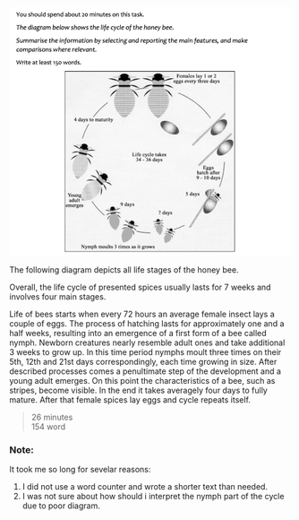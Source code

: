 ![image](/images/t1_2.png)

The following diagram depicts all life stages of the honey bee.

Overall, the life cycle of presented spices usually lasts for 7 weeks and involves four main stages.

Life of bees starts when every 72 hours an average female insect lays a couple of eggs. The process of hatching lasts for approximately one and a half weeks, resulting into an emergence of a first form of a bee called nymph. Newborn creatures nearly resemble adult ones and take additional 3 weeks to grow up. In this time period nymphs moult three times on their 5th, 12th and 21st days correspondingly, each time growing in size.
After described processes comes a penultimate step of the development and a young adult emerges. On this point the characteristics of a bee, such as stripes, become visible. In the end it takes averagely four days to fully mature. After that female spices lay eggs and cycle repeats itself.

> 26 minutes\
> 154 word

### Note:
It took me so long for sevelar reasons:
1. I did not use a word counter and wrote a shorter text than needed.
2. I was not sure about how should i interpret the nymph part of the cycle due to poor diagram.
